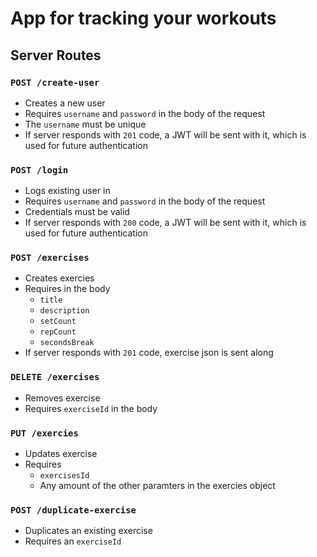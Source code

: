 # App for tracking your workouts

## Server Routes

### `POST /create-user`

- Creates a new user
- Requires `username` and `password` in the body of the request
- The `username` must be unique
- If server responds with `201` code, a JWT will be sent with it, which is used for future authentication

### `POST /login`

- Logs existing user in
- Requires `username` and `password` in the body of the request
- Credentials must be valid
- If server responds with `200` code, a JWT will be sent with it, which is used for future authentication

### `POST /exercises`

- Creates exercies
- Requires in the body
  - `title`
  - `description`
  - `setCount`
  - `repCount`
  - `secondsBreak`
- If server responds with `201` code, exercise json is sent along

### `DELETE /exercises`

- Removes exercise
- Requires `exerciseId` in the body

### `PUT /exercies`

- Updates exercise
- Requires
  - `exercisesId`
  - Any amount of the other paramters in the exercies object

### `POST /duplicate-exercise`

- Duplicates an existing exercise
- Requires an `exerciseId`
